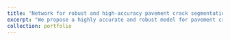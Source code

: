 ```yaml
---
title: "Network for robust and high-accuracy pavement crack segmentation"
excerpt: "We propose a highly accurate and robust model for pavement crack segmentation. <br/><img src='https://github.com/yingchaoAo/yingchaoAo.github.io/blob/master/images/P1.png'>"
collection: portfolio
---
```

